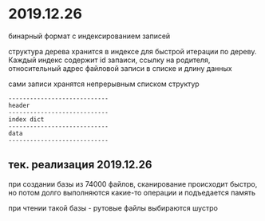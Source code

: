 # 2019.12.26

бинарный формат с индексированием записей

структура дерева хранится в индексе для быстрой итерации по дереву. Каждый индекс содержит id запаиси, ссылку на родителя,
относительный адрес файловой записи в списке и длину данных

сами записи хранятся непрерывным списком структур

```
----------------------------
header
----------------------------
index dict
----------------------------
data
----------------------------
```


## тек. реализация 2019.12.26

при создании базы из 74000 файлов, сканирование происходит быстро, но потом долго выполняются какие-то операции и подъедается память

при чтении такой базы - рутовые файлы выбираются шустро

